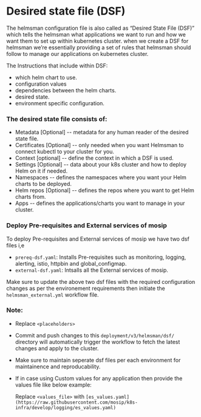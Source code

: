 # Desired state file (DSF)

The helmsman configuration file is also called as “Desired State File (DSF)” which tells the helmsman what applications we want to run and how we want them to set up within kubernetes cluster. when we create a DSF for helmsman we’re essentially providing a set of rules that helmsman should follow to manage our applications on kubernetes cluster.

The Instructions that include within DSF:

* which helm chart to use.
* configuration values
* dependencies between the helm charts.
* desired state.
* environment specific configuration.

### The desired state file consists of:

* Metadata [Optional] -- metadata for any human reader of the desired state file.
* Certificates [Optional] -- only needed when you want Helmsman to connect kubectl to your cluster for you.
* Context [optional] -- define the context in which a DSF is used.
* Settings [Optional] -- data about your k8s cluster and how to deploy Helm on it if needed.
* Namespaces -- defines the namespaces where you want your Helm charts to be deployed.
* Helm repos [Optional] -- defines the repos where you want to get Helm charts from.
* Apps -- defines the applications/charts you want to manage in your cluster.

### Deploy Pre-requisites and External services of mosip

To deploy Pre-requisites and External services of mosip we have two dsf files i,e 

* `prereq-dsf.yaml`: Installs Pre-requisites such as monitoring, logging, alerting, istio, httpbin and global_configmap.  
* `external-dsf.yaml`: Intsalls all the External services of mosip.

Make sure to update the above two dsf files with the required configuration changes as per the environement requirements then initiate the `helmsman_external.yml` workflow file.

### Note: 
* Replace `<placeholders>`
* Commit and push changes to this `deployment/v3/helmsman/dsf/` directory will automatically trigger the workflow to fetch the latest changes and apply to the cluster. 
* Make sure to maintain seperate dsf files per each environment for maintainence and reproducability.
* If in case using Custom values for any application then provide the values file like below example:

  Replace `<values_file>` with `[es_values.yaml](https://raw.githubusercontent.com/mosip/k8s-infra/develop/logging/es_values.yaml)`
